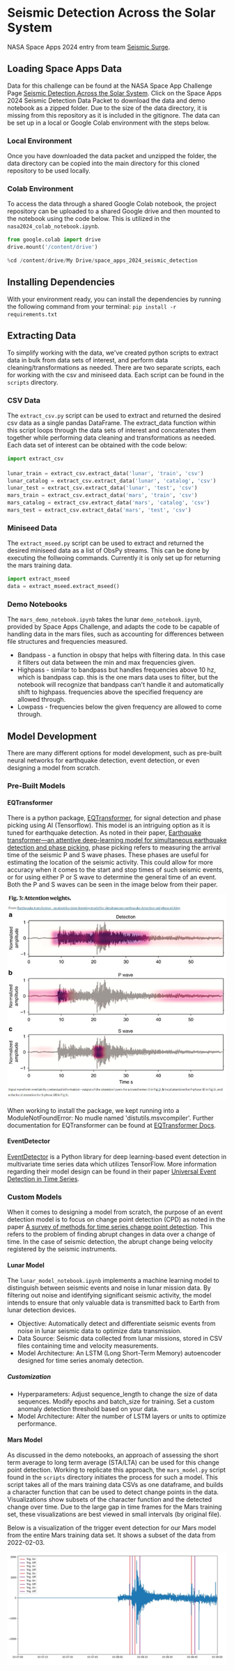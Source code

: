 # Seismic Detection Across the Solar System

NASA Space Apps 2024 entry from team [Seismic Surge](https://www.spaceappschallenge.org/nasa-space-apps-2024/find-a-team/seismic-surge/).

## Loading Space Apps Data

Data for this challenge can be found at the NASA Space App Challenge Page [Seismic Detection Across the Solar System](https://www.spaceappschallenge.org/nasa-space-apps-2024/challenges/seismic-detection-across-the-solar-system/?tab=resources). 
Click on the Space Apps 2024 Seismic Detection Data Packet to download the data and demo notebook as a zipped folder. Due to the size of the 
data directory, it is missing from this repository as it is included in the gitignore. The data can be set up in a local or Google Colab 
environment with the steps below.

### Local Environment
Once you have downloaded the data packet and unzipped the folder, the data directory can be copied into the main directory for this 
cloned repository to be used locally.

### Colab Environment

To access the data through a shared Google Colab notebook, the project repository can be uploaded to a shared Google drive and then 
mounted to the notebook using the code below. This is utilized in the `nasa2024_colab_notebook.ipynb`.

```python
from google.colab import drive
drive.mount('/content/drive')
```

```python
%cd /content/drive/My Drive/space_apps_2024_seismic_detection
```

## Installing Dependencies

With your environment ready, you can install the dependencies by running the following command from your terminal:
`pip install -r requirements.txt`

## Extracting Data

To simplify working with the data, we've created python scripts to extract data in bulk from data sets of interest, 
and perform data cleaning/transformations as needed. There are two separate scripts, each for working with the csv and 
miniseed data. Each script can be found in the `scripts` directory.

### CSV Data
The `extract_csv.py` script can be used to extract and returned the desired csv data as a single pandas DataFrame. The extract_data 
function within this script loops through the data sets of interest and concatenates them together while performing data cleaning and 
transformations as needed. Each data set of interest can be obtained with the code below:

```python
import extract_csv

lunar_train = extract_csv.extract_data('lunar', 'train', 'csv')
lunar_catalog = extract_csv.extract_data('lunar', 'catalog', 'csv')
lunar_test = extract_csv.extract_data('lunar', 'test', 'csv')
mars_train = extract_csv.extract_data('mars', 'train', 'csv')
mars_catalog = extract_csv.extract_data('mars', 'catalog', 'csv')
mars_test = extract_csv.extract_data('mars', 'test', 'csv')
```

### Miniseed Data

The `extract_mseed.py` script can be used to extract and returned the desired miniseed data as a list of ObsPy streams. 
This can be done by executing the follwoing commands. Currently it is only set up for returning the mars training data.

```python
import extract_mseed
data = extract_mseed.extract_mseed()
```

### Demo Notebooks
 
The `mars_demo_notebook.ipynb` takes the lunar `demo_notebook.ipynb`, provided by Space Apps Challenge, and adapts the code to be capable of 
handling data in the mars files, such as accounting for differences between file structures and frequencies measured.
* Bandpass - a function in obspy that helps with filtering data. In this case it filters out data between the min and max frequencies given.
* Highpass - similar to bandpass but handles frequencies above 10 hz, which is bandpass cap. this is the one mars data uses to filter, but the 
notebook will recognize that bandpass can't handle it and automatically shift to highpass. frequencies above the specified frequency are 
allowed through.
* Lowpass - frequencies below the given frequency are  allowed to come through.

## Model Development

There are many different options for model development, such as pre-built neural networks for earthquake detection, event detection, or 
even designing a model from scratch.

### Pre-Built Models

#### EQTransformer

There is a python package, [EQTransformer](https://github.com/smousavi05/EQTransformer), for signal detection and phase picking using AI 
(Tensorflow). This model is an intriguing option as it is tuned for earthquake detection. As noted in their paper, [Earthquake transformer—an attentive deep-learning model for simultaneous earthquake detection and phase picking](https://www.nature.com/articles/s41467-020-17591-w),
phase picking refers to measuring the arrival time of the seismic P and S wave phases. These phases are useful for estimating the location 
of the seismic activity. This could allow for more accuracy when it comes to the start and stop times of such seismic events, or for 
using either P or S wave to determine the general time of an event. Both the P and S waves can be seen in the image below from their paper.

![P and S waves in EQTransformer](images/p_and_s_waves.JPG)

When working to install the package, we kept running into a ModuleNotFoundError: No mudle named 'distutils.msvcompiler'. Further documentation 
for EQTransformer can be found at [EQTransformer Docs](https://eqtransformer.readthedocs.io/en/latest/index.html).

#### EventDetector

[EventDetector](https://github.com/menouarazib/eventdetector) is a Python library for deep learning-based event detection in multivariate time 
series data which utilizes TensorFlow. More information regarding their model design can be found in their paper [Universal Event Detection in Time Series](https://osf.io/preprints/osf/uabjg).

### Custom Models

When it comes to designing a model from scratch, the purpose of an event detection model is to focus on change point detection (CPD) as noted 
in the paper [A survey of methods for time series change point detection](https://link.springer.com/article/10.1007/s10115-016-0987-z). This 
refers to the problem of finding abrupt changes in data over a change of time. In the case of seismic detection, the abrupt change being 
velocity registered by the seismic instruments.

#### Lunar Model

The `lunar_model_notebook.ipynb` implements a machine learning model to distinguish between seismic events and noise in lunar mission data. By filtering out noise and identifying significant seismic activity, the model intends to ensure that only valuable data is transmitted back to Earth from lunar detection devices.

* Objective: Automatically detect and differentiate seismic events from noise in lunar seismic data to optimize data transmission.
* Data Source: Seismic data collected from lunar missions, stored in CSV files containing time and velocity measurements.
* Model Architecture: An LSTM (Long Short-Term Memory) autoencoder designed for time series anomaly detection.

##### Customization
* Hyperparameters:
Adjust sequence_length to change the size of data sequences.
Modify epochs and batch_size for training.
Set a custom anomaly detection threshold based on your data.
* Model Architecture:
Alter the number of LSTM layers or units to optimize performance.

#### Mars Model
As discussed in the demo notebooks, an approach of assessing the short term average to long term average (STA/LTA) can be used for this 
change point detection. Working to replicate this approach, the `mars_model.py` script found in the `scripts` directory initiates the 
process for such a model. This script takes all of the mars training data CSVs as one dataframe, and builds a character function 
that can be used to detect change points in the data. Visualizations show subsets of the character function and the detected change over 
time. Due to the large gap in time frames for the Mars training set, these visualizations are best viewed in small intervals (by original 
file).

Below is a visualization of the trigger event detection for our Mars model from the entire Mars training data set. It shows a subset of the 
data from 2022-02-03.

![Mars Trigger](images/mars_trigger.JPG)